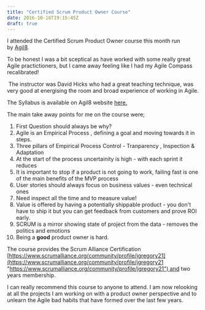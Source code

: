 ```yaml
---
title: "Certified Scrum Product Owner Course"
date: 2016-10-16T19:15:45Z
draft: true
---
```


I attended the Certified Scrum Product Owner course this month run by [Agil8](https://www.agil8.com/ "Agil8").

To be honest I was a bit sceptical as have worked with some really great Agile practictioners, but I came away feeling like I had my Agile Compass recalibrated!

 The instructor was David Hicks who had a great teaching technique, was very good at energising the room and broad experience of working in Agile.

The Syllabus is available on Agil8 website [here.](http://www.agil8.com/courses/Certified-Scrum-Product-Owner/) 

The main take away points for me on the course were;

1.  First Question should always be why?
2.  Agile is an Empirical Process , defining a goal and moving towards it in steps.
3.  Three pillars of Empirical Process Control - Tranparency , Inspection & Adaptation
4.  At the start of the process uncertainity is high - with each sprint it reduces
5.  It is important to stop if a product is not going to work, failing fast is one of the main benefits of the MVP process
6.  User stories should always focus on business values - even technical ones
7.  Need inspect all the time and to measure value!
8.  Value is offered by having a potentially shippable product - you don't have to ship it but you can get feedback from customers and prove ROI early.
9.  SCRUM is a mirror showing state of project from the data - removes the politics and emotions 
10.  Being a **good** product owner is hard.

The course provides the Scrum Alliance Certification [https://www.scrumalliance.org/community/profile/jgregory21](https://www.scrumalliance.org/community/profile/jgregory21 "https://www.scrumalliance.org/community/profile/jgregory21") and two years membership.

I can really recommend this course to anyone to attend. I am now relooking at all the projects I am working on with a product owner perspective and to unlearn the Agile bad habits that have formed over the last few years.